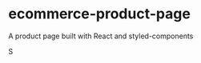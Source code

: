 # ecommerce-product-page

A product page built with React and styled-components

<!-- MAIN CONTAINER -->

S

<!-- MAIN CONTAINER -->
